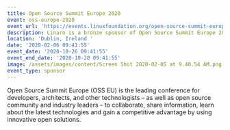 ```yaml
---
title: Open Source Summit Europe 2020
event: oss-europe-2020
event_url: 'https://events.linuxfoundation.org/open-source-summit-europe/'
description: Linaro is a bronze sponsor of Open Source Summit Europe 2020
location: 'Dublin, Ireland '
date: '2020-02-06 09:41:55'
event_date: '2020-10-26 09:41:55'
event_end_date: '2020-10-28 09:41:55'
image: /assets/images/content/Screen Shot 2020-02-05 at 9.40.54 AM.png
event_type: sponsor
---
```

Open Source Summit Europe (OSS EU) is the leading conference for developers, architects, and other technologists – as well as open source community and industry leaders – to collaborate, share information, learn about the latest technologies and gain a competitive advantage by using innovative open solutions.
